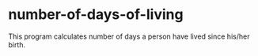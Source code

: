 # number-of-days-of-living
This program calculates number of days a person have lived since his/her birth. 
